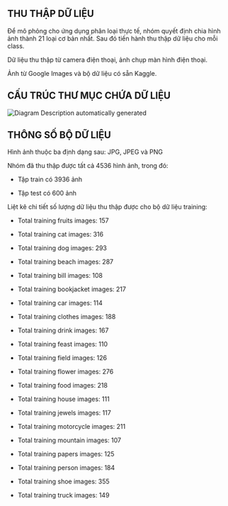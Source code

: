 ## THU THẬP DỮ LIỆU

Để mô phỏng cho ứng dụng phân loại thực tế, nhóm quyết định chia hình ảnh thành
21 loại cơ bản nhất. Sau đó tiến hành thu thập dữ liệu cho mỗi class.

Dữ liệu thu thập từ camera điện thoại, ảnh chụp màn hình điện thoại.

Ảnh từ Google Images và bộ dữ liệu có sẵn Kaggle.

## CẤU TRÚC THƯ MỤC CHỨA DỮ LIỆU

![Diagram Description automatically
generated](https://scontent.fhan4-2.fna.fbcdn.net/v/t1.15752-9/272988471_324655772936076_8058360732241153827_n.png?_nc_cat=111&ccb=1-5&_nc_sid=ae9488&_nc_ohc=51QgWeY10VoAX84zdc6&_nc_ht=scontent.fhan4-2.fna&oh=03_AVJXscCVNQsEXDyAXZDesEzcvWxB-BB-_zBWJL6sAeYiTA&oe=6228D672)

## THÔNG SỐ BỘ DỮ LIỆU

Hình ảnh thuộc ba định dạng sau: JPG, JPEG và PNG

Nhóm đã thu thập được tất cả 4536 hình ảnh, trong đó:

-   Tập train có 3936 ảnh

-   Tập test có 600 ảnh

Liệt kê chi tiết số lượng dữ liệu thu thập được cho bộ dữ liệu training:

-   Total training fruits images: 157

-   Total training cat images: 316

-   Total training dog images: 293

-   Total training beach images: 287

-   Total training bill images: 108

-   Total training bookjacket images: 217

-   Total training car images: 114

-   Total training clothes images: 188

-   Total training drink images: 167

-   Total training feast images: 110

-   Total training field images: 126

-   Total training flower images: 276

-   Total training food images: 218

-   Total training house images: 111

-   Total training jewels images: 117

-   Total training motorcycle images: 211

-   Total training mountain images: 107

-   Total training papers images: 125

-   Total training person images: 184

-   Total training shoe images: 355

-   Total training truck images: 149
